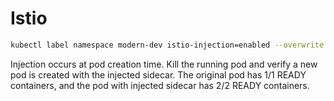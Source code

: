 # Istio

```bash
kubectl label namespace modern-dev istio-injection=enabled --overwrite
```

Injection occurs at pod creation time. Kill the running pod and verify a new pod is created with the injected sidecar. The original pod has 1/1 READY containers, and the pod with injected sidecar has 2/2 READY containers.